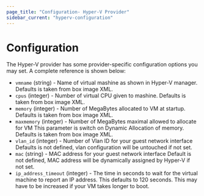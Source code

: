 ```yaml
---
page_title: "Configuration- Hyper-V Provider"
sidebar_current: "hyperv-configuration"
---
```


# Configuration

The Hyper-V provider has some provider-specific configuration options
you may set. A complete reference is shown below:

  * `vmname` (string) - Name of virtual mashine as shown in Hyper-V manager.
    Defaults is taken from box image XML.
  * `cpus` (integer) - Number of virtual CPU given to mashine.
    Defaults is taken from box image XML.
  * `memory` (integer) - Number of MegaBytes allocated to VM at startup.
    Defaults is taken from box image XML.
  * `maxmemory` (integer) - Number of MegaBytes maximal allowed to allocate for VM
  	This parameter is switch on Dynamic Allocation of memory.
  	Defaults is taken from box image XML.
  * `vlan_id` (integer) - Number of Vlan ID for your guest network interface
    Defaults is not defined, vlan configuration will be untouched if not set.
  * `mac` (string) - MAC address for your guest network interface
    Default is not defined, MAC address will be dynamically assigned by Hyper-V if not set.
  * `ip_address_timeout` (integer) - The time in seconds to wait for the
    virtual machine to report an IP address. This defaults to 120 seconds.
    This may have to be increased if your VM takes longer to boot.
